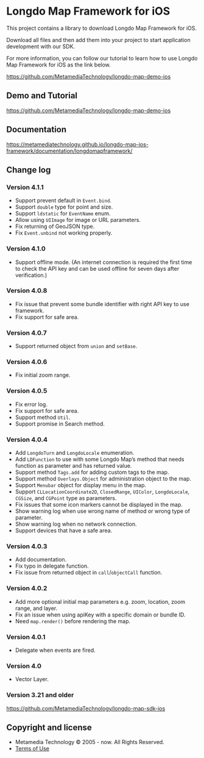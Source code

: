 # Longdo Map Framework for iOS
This project contains a library to download Longdo Map Framework for iOS.

Download all files and then add them into your project to start application development with our SDK.

For more information, you can follow our tutorial to learn how to use Longdo Map Framework for iOS as the link below.

https://github.com/MetamediaTechnology/longdo-map-demo-ios

## Demo and Tutorial
https://github.com/MetamediaTechnology/longdo-map-demo-ios

## Documentation
https://metamediatechnology.github.io/longdo-map-ios-framework/documentation/longdomapframework/

## Change log

### Version 4.1.1
* Support prevent default in `Event.bind`.
* Support `double` type for point and size.
* Support `ldstatic` for `EventName` enum.
* Allow using `UIImage` for image or URL parameters.
* Fix returning of GeoJSON type.
* Fix `Event.unbind` not working properly.

### Version 4.1.0
* Support offline mode. (An internet connection is required the first time to check the API key and can be used offline for seven days after verification.)

### Version 4.0.8
* Fix issue that prevent some bundle identifier with right API key to use framework.
* Fix support for safe area.

### Version 4.0.7
* Support returned object from `union` and `setBase`.

### Version 4.0.6
* Fix initial zoom range.

### Version 4.0.5
* Fix error log.
* Fix support for safe area.
* Support method `Util`.
* Support promise in Search method.

### Version 4.0.4
* Add `LongdoTurn` and `LongdoLocale` enumeration.
* Add `LDFunction` to use with some Longdo Map’s method that needs function as parameter and has returned value.
* Support method `Tags.add` for adding custom tags to the map.
* Support method `Overlays.Object` for administration object to the map.
* Support `Menubar` object for display menu in the map.
* Support `CLLocationCoordinate2D`, `ClosedRange`, `UIColor`, `LongdoLocale`, `CGSize`, and `CGPoint` type as parameters.
* Fix issues that some icon markers cannot be displayed in the map.
* Show warning log when use wrong name of method or wrong type of parameter.
* Show warning log when no network connection.
* Support devices that have a safe area.

### Version 4.0.3
* Add documentation.
* Fix typo in delegate function.
* Fix issue from returned object in `call`/`objectCall` function.

### Version 4.0.2
* Add more optional initial map parameters e.g. zoom, location, zoom range, and layer.
* Fix an issue when using apiKey with a specific domain or bundle ID.
* Need `map.render()` before rendering the map.

### Version 4.0.1
* Delegate when events are fired.

### Version 4.0
* Vector Layer.

### Version 3.21 and older
https://github.com/MetamediaTechnology/longdo-map-sdk-ios

## Copyright and license
  * Metamedia Technology © 2005 - now. All Rights Reserved.
  * [Terms of Use](LICENSE.md)
